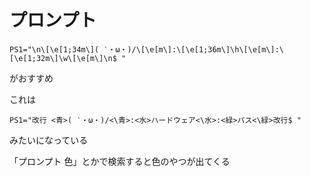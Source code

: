 # プロンプト



`PS1="\n\[\e[1;34m\]( ‵・ω・)/\[\e[m\]:\[\e[1;36m\]\h\[\e[m\]:\[\e[1;32m\]\w\[\e[m\]\n$ "`

がおすすめ



これは

`PS1="改行 <青>( ‵・ω・)/<\青>:<水>ハードウェア<\水>:<緑>パス<\緑>改行$ "`

みたいになっている

「プロンプト 色」とかで検索すると色のやつが出てくる